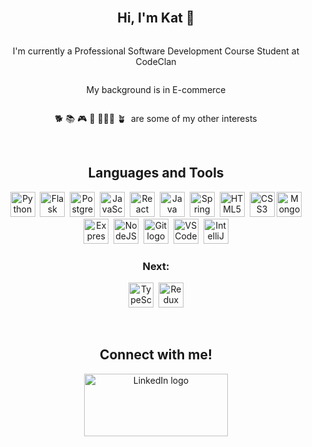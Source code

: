 
<br/>

<h2 align = "center">Hi, I'm Kat 👋 </h2>

<section style="display: flex; flex-direction: column" align = "center">

<p>I'm currently a Professional Software Development Course Student at CodeClan</p>
<p>My background is in E-commerce</p>
<p>🐕&nbsp;📚&nbsp;🎮&nbsp;🧶&nbsp;🕵🏻‍♀️&nbsp;🪴&nbsp;&nbsp;are some of my other interests</p>

</section>

<br/>

<section align = "center" >

## Languages and Tools

  <img src="https://cdn.jsdelivr.net/gh/devicons/devicon/icons/python/python-plain.svg" title="Python" alt="Python logo" width="40" height="40"/>&nbsp;
  <img src="https://cdn.jsdelivr.net/gh/devicons/devicon/icons/flask/flask-original.svg" title="Flask" alt="Flask logo" width="40" height="40"/>&nbsp;
  <img src="https://cdn.jsdelivr.net/gh/devicons/devicon/icons/postgresql/postgresql-plain.svg" title="PostgreSQL" alt="PostgreSQL logo" width="40" height="40"/>&nbsp;
  <img src="https://cdn.jsdelivr.net/gh/devicons/devicon/icons/javascript/javascript-plain.svg" title="JavaScript" alt="JavaScript logo" width="40" height="40"/>&nbsp;
  <img src="https://cdn.jsdelivr.net/gh/devicons/devicon/icons/react/react-original.svg" title="React" alt="React logo" width="40" height="40"/>&nbsp;
  <img src="https://cdn.jsdelivr.net/gh/devicons/devicon/icons/java/java-plain.svg" title="Java" alt="Java logo" width="40" height="40"/>&nbsp;
  <img src="https://cdn.jsdelivr.net/gh/devicons/devicon/icons/spring/spring-original.svg" title="Spring" alt="Spring logo" width="40" height="40"/>&nbsp;
  <img src="https://cdn.jsdelivr.net/gh/devicons/devicon/icons/html5/html5-plain.svg" title="HTML5" alt="HTML5 logo" width="40" height="40"/>&nbsp;
  <img src="https://cdn.jsdelivr.net/gh/devicons/devicon/icons/css3/css3-plain.svg"  title="CSS3" alt="CSS3 logo" width="40" height="40"/>
  <img src="https://cdn.jsdelivr.net/gh/devicons/devicon/icons/mongodb/mongodb-plain.svg" title="MongoDB" alt="MongoDB logo" width="40" height="40"/>
  <img src="https://cdn.jsdelivr.net/gh/devicons/devicon/icons/express/express-original.svg" title="ExpressJS" alt="ExpressJS logo" width="40" height="40"/>&nbsp;
  <img src="https://cdn.jsdelivr.net/gh/devicons/devicon/icons/nodejs/nodejs-plain.svg" title="NodeJS" alt="NodeJS logo" width="40" height="40"/>&nbsp;
  <img src="https://cdn.jsdelivr.net/gh/devicons/devicon/icons/git/git-plain.svg" title="Git" alt="Git logo" width="40" height="40"/>&nbsp;
  <img src="https://cdn.jsdelivr.net/gh/devicons/devicon/icons/vscode/vscode-original.svg" title="VSCode" alt="VSCode logo" width="40" height="40"/>&nbsp;
  <img src="https://cdn.jsdelivr.net/gh/devicons/devicon/icons/intellij/intellij-plain.svg" title="IntelliJ" alt="IntelliJ logo" width="40" height="40"/>

### Next:

  <img src="https://cdn.jsdelivr.net/gh/devicons/devicon/icons/typescript/typescript-plain.svg" title="TypeScript" alt="TypeScript logo" width="40" height="40"/>&nbsp;
  <img src="https://cdn.jsdelivr.net/gh/devicons/devicon/icons/redux/redux-original.svg" title="Redux" alt="Redux logo" width="40" height="40"/>

</section>

<br/>

<section align = "center" >

## Connect with me!

[<img src="https://cdn.jsdelivr.net/gh/devicons/devicon/icons/linkedin/linkedin-original-wordmark.svg" title="LinkedIn" alt="LinkedIn logo" width="230" height="100"/>](https://www.linkedin.com/in/kzdzienkowska/)

</section>